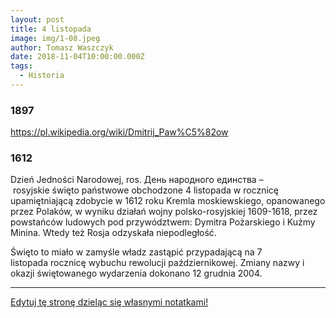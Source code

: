 ```yaml
---
layout: post
title: 4 listopada
image: img/1-08.jpeg
author: Tomasz Waszczyk
date: 2018-11-04T10:00:00.000Z
tags:
  - Historia
---
```


### 1897

https://pl.wikipedia.org/wiki/Dmitrij_Paw%C5%82ow

### 1612

Dzień Jedności Narodowej, ros. День народного единства – rosyjskie święto państwowe obchodzone 4 listopada w rocznicę upamiętniającą zdobycie w 1612 roku Kremla moskiewskiego, opanowanego przez Polaków, w wyniku działań wojny polsko-rosyjskiej 1609-1618, przez powstańców ludowych pod przywództwem: Dymitra Pożarskiego i Kuźmy Minina. Wtedy też Rosja odzyskała niepodległość.

Święto to miało w zamyśle władz zastąpić przypadającą na 7 listopada rocznicę wybuchu rewolucji październikowej. Zmiany nazwy i okazji świętowanego wydarzenia dokonano 12 grudnia 2004.

---

<a href="https://github.com/TomaszWaszczyk/historia.waszczyk.com/edit/master/src/content/november-4.md" target="_blank">Edytuj tę stronę dzieląc się własnymi notatkami!</a>

